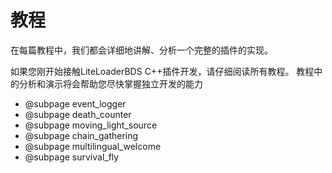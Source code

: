 # 教程

在每篇教程中，我们都会详细地讲解、分析一个完整的插件的实现。

如果您刚开始接触LiteLoaderBDS C++插件开发，请仔细阅读所有教程。
教程中的分析和演示将会帮助您尽快掌握独立开发的能力

* @subpage event_logger
* @subpage death_counter
* @subpage moving_light_source
* @subpage chain_gathering
* @subpage multilingual_welcome
* @subpage survival_fly